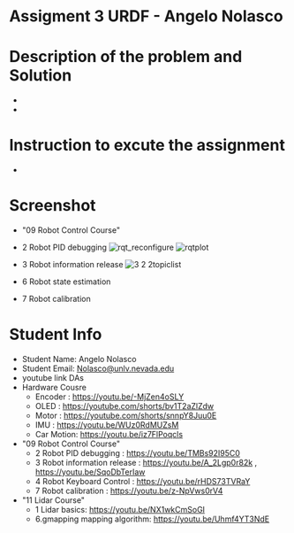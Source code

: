 #  Assigment 3 URDF - Angelo Nolasco
# Description of the problem and Solution
*
* 
# Instruction to excute the assignment
* 
# Screenshot
* "09 Robot Control Course" 
 * 2 Robot PID debugging
  ![rqt_reconfigure](https://github.com/AngeloNol/DAs_Submission/assets/98061732/01921936-18a5-4c60-affb-92a9d49db45d)
  ![rqtplot](https://github.com/AngeloNol/DAs_Submission/assets/98061732/59db174e-5097-4acb-873b-a66850dac8d2)
 * 3 Robot information release
   ![3 2 2topiclist](https://github.com/AngeloNol/DAs_Submission/assets/98061732/a9e541a1-e0ef-459f-981e-e2078a650aef)

 * 6 Robot state estimation

 * 7 Robot calibration

# Student Info
* Student Name: Angelo Nolasco
* Student Email: Nolasco@unlv.nevada.edu
* youtube link DAs
* Hardware Cousre
  * Encoder : https://youtu.be/-MjZen4oSLY
  * OLED : https://youtube.com/shorts/bv1T2aZlZdw
  * Motor : https://youtube.com/shorts/snnpY8Juu0E
  * IMU : https://youtu.be/WUz0RdMUZsM 
  * Car Motion: https://youtu.be/iz7FlPoqcls
* "09 Robot Control Course" 
  * 2 Robot PID debugging : https://youtu.be/TMBs92I95C0 
  * 3 Robot information release : https://youtu.be/A_2Lgp0r82k , https://youtu.be/SqoDbTerIaw
  * 4 Robot Keyboard Control : https://youtu.be/rHDS73TVRaY
  *  7 Robot calibration  : https://youtu.be/z-NpVws0rV4
* "11 Lidar Course"
    * 1 Lidar basics: https://youtu.be/NX1wkCmSoGI
    * 6.gmapping mapping algorithm: https://youtu.be/Uhmf4YT3NdE


